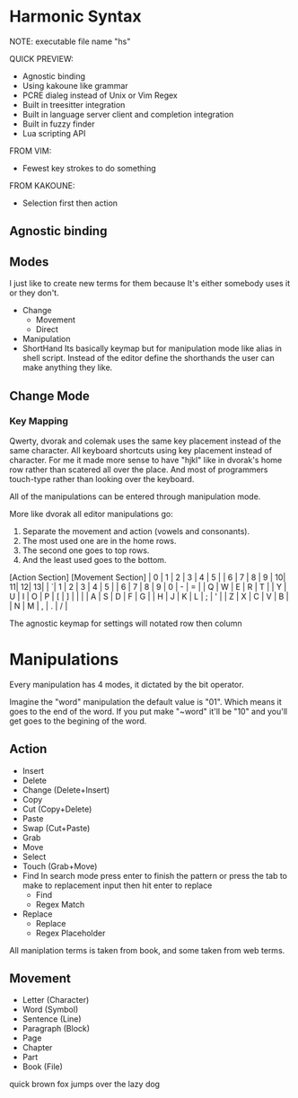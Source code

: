 # Harmonic Syntax

NOTE: executable file name "hs"

QUICK PREVIEW:
- Agnostic binding 
- Using kakoune like grammar
- PCRE dialeg instead of Unix or Vim Regex
- Built in treesitter integration
- Built in language server client and completion integration
- Built in fuzzy finder
- Lua scripting API

FROM VIM:
- Fewest key strokes to do something

FROM KAKOUNE:
- Selection first then action

## Agnostic binding

## Modes
  I just like to create new terms for them because It's either somebody uses it or they don't.
  - Change
	- Movement
	- Direct
  - Manipulation
  - ShortHand
    Its basically keymap but for manipulation mode like alias in shell script.
	Instead of the editor define the shorthands the user can make anything they like.

## Change Mode
### Key Mapping
Qwerty, dvorak and colemak uses the same key placement instead of the same character.
All keyboard shortcuts using key placement instead of character. 
For me it made more sense to have "hjkl" like in dvorak's home row rather than scatered all over the place.
And most of programmers touch-type rather than looking over the keyboard.

All of the manipulations can be entered through manipulation mode.

More like dvorak all editor manipulations go:
1. Separate the movement and action (vowels and consonants).
2. The most used one are in the home rows. 
3. The second one goes to top rows.
4. And the least used goes to the bottom.

[Action Section]                  [Movement Section]
| 0 | 1 | 2 | 3 | 4 | 5 |         | 6 | 7 | 8 | 9 | 10| 11| 12| 13|
| \`| 1 | 2 | 3 | 4 | 5 |         | 6 | 7 | 8 | 9 | 0 | - | = |
    | Q | W | E | R | T |         | Y | U | I | O | P | [ | ] | | |
    | A | S | D | F | G |         | H | J | K | L | ; | ' | 
    | Z | X | C | V | B |         | N | M | , | . | / | 

The agnostic keymap for settings will notated row then column

# Manipulations
Every manipulation has 4 modes, it dictated by the bit operator.

Imagine the "word" manipulation the default value is "01".
Which means it goes to the end of the word.
If you put make "~word" it'll be "10" and you'll get goes to the begining of the word.

## Action
- Insert
- Delete
- Change (Delete+Insert)
- Copy
- Cut (Copy+Delete)
- Paste
- Swap (Cut+Paste)
- Grab
- Move
- Select
- Touch (Grab+Move)
- Find
  In search mode press enter to finish the pattern or 
  press the tab to make to replacement input then hit enter to replace
  - Find
  - Regex Match
- Replace
  - Replace
  - Regex Placeholder

All maniplation terms is taken from book, and some taken from web terms.

## Movement
- Letter (Character)
- Word (Symbol)
- Sentence (Line)
- Paragraph (Block)
- Page
- Chapter 
- Part
- Book (File)


quick brown fox jumps over the lazy dog
